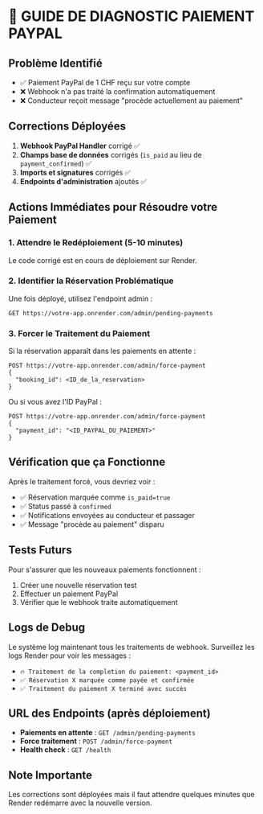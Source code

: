 # 🔧 GUIDE DE DIAGNOSTIC PAIEMENT PAYPAL

## Problème Identifié
- ✅ Paiement PayPal de 1 CHF reçu sur votre compte
- ❌ Webhook n'a pas traité la confirmation automatiquement
- ❌ Conducteur reçoit message "procède actuellement au paiement"

## Corrections Déployées
1. **Webhook PayPal Handler** corrigé ✅
2. **Champs base de données** corrigés (`is_paid` au lieu de `payment_confirmed`) ✅
3. **Imports et signatures** corrigés ✅
4. **Endpoints d'administration** ajoutés ✅

## Actions Immédiates pour Résoudre votre Paiement

### 1. Attendre le Redéploiement (5-10 minutes)
Le code corrigé est en cours de déploiement sur Render.

### 2. Identifier la Réservation Problématique
Une fois déployé, utilisez l'endpoint admin :
```
GET https://votre-app.onrender.com/admin/pending-payments
```

### 3. Forcer le Traitement du Paiement
Si la réservation apparaît dans les paiements en attente :
```
POST https://votre-app.onrender.com/admin/force-payment
{
  "booking_id": <ID_de_la_reservation>
}
```

Ou si vous avez l'ID PayPal :
```
POST https://votre-app.onrender.com/admin/force-payment
{
  "payment_id": "<ID_PAYPAL_DU_PAIEMENT>"
}
```

## Vérification que ça Fonctionne

Après le traitement forcé, vous devriez voir :
- ✅ Réservation marquée comme `is_paid=true`
- ✅ Status passé à `confirmed`
- ✅ Notifications envoyées au conducteur et passager
- ✅ Message "procède au paiement" disparu

## Tests Futurs

Pour s'assurer que les nouveaux paiements fonctionnent :
1. Créer une nouvelle réservation test
2. Effectuer un paiement PayPal
3. Vérifier que le webhook traite automatiquement

## Logs de Debug

Le système log maintenant tous les traitements de webhook.
Surveillez les logs Render pour voir les messages :
- `🔥 Traitement de la completion du paiement: <payment_id>`
- `✅ Réservation X marquée comme payée et confirmée`
- `✅ Traitement du paiement X terminé avec succès`

## URL des Endpoints (après déploiement)

- **Paiements en attente** : `GET /admin/pending-payments`
- **Force traitement** : `POST /admin/force-payment`
- **Health check** : `GET /health`

## Note Importante

Les corrections sont déployées mais il faut attendre quelques minutes que Render redémarre avec la nouvelle version.
